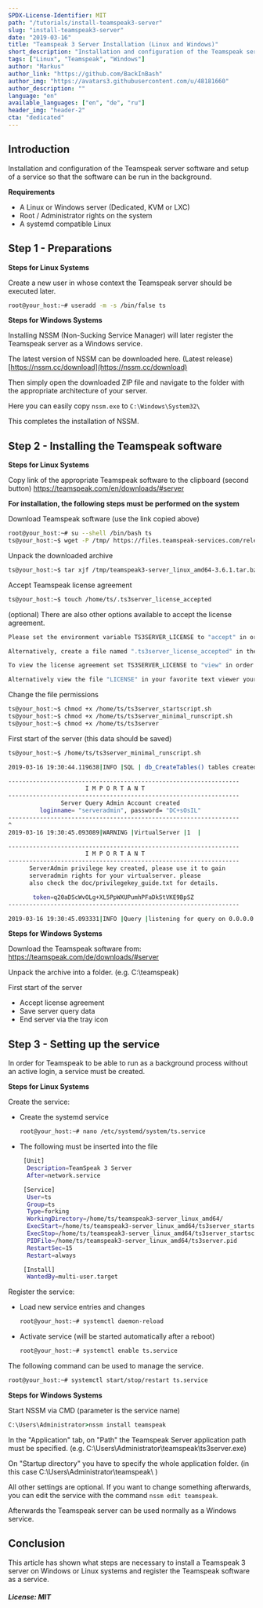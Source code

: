 ```yaml
---
SPDX-License-Identifier: MIT
path: "/tutorials/install-teamspeak3-server"
slug: "install-teamspeak3-server"
date: "2019-03-16"
title: "Teamspeak 3 Server Installation (Linux and Windows)"
short_description: "Installation and configuration of the Teamspeak server software and setup of a service so that the software can be run in the background."
tags: ["Linux", "Teamspeak", "Windows"]
author: "Markus"
author_link: "https://github.com/BackInBash"
author_img: "https://avatars3.githubusercontent.com/u/48181660"
author_description: ""
language: "en"
available_languages: ["en", "de", "ru"]
header_img: "header-2"
cta: "dedicated"
---
```


## Introduction

Installation and configuration of the Teamspeak server software and setup of a service so that the software can be run in the background.

**Requirements**

+ A Linux or Windows server (Dedicated, KVM or LXC)
+ Root / Administrator rights on the system
+ A systemd compatible Linux

## Step 1 - Preparations

**Steps for Linux Systems**

Create a new user in whose context the Teamspeak server should be executed later.

```bash
root@your_host:~# useradd -m -s /bin/false ts
```

**Steps for Windows Systems**

Installing NSSM (Non-Sucking Service Manager) will later register the Teamspeak server as a Windows service.

The latest version of NSSM can be downloaded here. (Latest release)
[https://nssm.cc/download](https://nssm.cc/download)

Then simply open the downloaded ZIP file and navigate to the folder with the appropriate architecture of your server.

Here you can easily copy `nssm.exe` to `C:\Windows\System32\`

This completes the installation of NSSM.

## Step 2 - Installing the Teamspeak software

**Steps for Linux Systems**

Copy link of the appropriate Teamspeak software to the clipboard (second button)
https://teamspeak.com/en/downloads/#server

**For installation, the following steps must be performed on the system**

Download Teamspeak software (use the link copied above)

```bash
root@your_host:~# su --shell /bin/bash ts
ts@your_host:~$ wget -P /tmp/ https://files.teamspeak-services.com/releases/server/3.6.1/teamspeak3-server_linux_amd64-3.6.1.tar.bz2
```

Unpack the downloaded archive

```bash
ts@your_host:~$ tar xjf /tmp/teamspeak3-server_linux_amd64-3.6.1.tar.bz2 -C /home/ts
```

Accept Teamspeak license agreement

```bash
ts@your_host:~$ touch /home/ts/.ts3server_license_accepted
```

(optional) There are also other options available to accept the license agreement.

```bash
Please set the environment variable TS3SERVER_LICENSE to "accept" in order to accept the license agreement.

Alternatively, create a file named ".ts3server_license_accepted" in the working directory or start the server with the command line parameter "license_accepted=1".

To view the license agreement set TS3SERVER_LICENSE to "view" in order to print the license to the console.

Alternatively view the file "LICENSE" in your favorite text viewer yourself.
```

Change the file permissions

```bash
ts@your_host:~$ chmod +x /home/ts/ts3server_startscript.sh
ts@your_host:~$ chmod +x /home/ts/ts3server_minimal_runscript.sh
ts@your_host:~$ chmod +x /home/ts/ts3server
```

First start of the server (this data should be saved)

```bash
ts@your_host:~$ /home/ts/ts3server_minimal_runscript.sh

2019-03-16 19:30:44.119638|INFO |SQL | db_CreateTables() tables created

------------------------------------------------------------------
                      I M P O R T A N T                           
------------------------------------------------------------------
               Server Query Admin Account created                 
         loginname= "serveradmin", password= "DC+sOsIL"
------------------------------------------------------------------
^
2019-03-16 19:30:45.093089|WARNING |VirtualServer |1  |

------------------------------------------------------------------
                      I M P O R T A N T                           
------------------------------------------------------------------
      ServerAdmin privilege key created, please use it to gain 
      serveradmin rights for your virtualserver. please
      also check the doc/privilegekey_guide.txt for details.

       token=q20aDScWvOLg+XL5PpWXUPumhPFaDkStVKE9BpSZ
------------------------------------------------------------------

2019-03-16 19:30:45.093331|INFO |Query |listening for query on 0.0.0.0:10011, [::]:10011
```

**Steps for Windows Systems**

Download the Teamspeak software from:
https://teamspeak.com/de/downloads/#server

Unpack the archive into a folder. (e.g. C:\teamspeak)

First start of the server

+ Accept license agreement
+ Save server query data
+ End server via the tray icon

## Step 3 - Setting up the service

In order for Teamspeak to be able to run as a background process without an active login, a service must be created.

**Steps for Linux Systems**

Create the service:

+ Create the systemd service

  ```bash
  root@your_host:~# nano /etc/systemd/system/ts.service
  ```

+ The following must be inserted into the file

  ```bash
   [Unit]
    Description=TeamSpeak 3 Server
    After=network.service

   [Service]
    User=ts
    Group=ts
    Type=forking
    WorkingDirectory=/home/ts/teamspeak3-server_linux_amd64/
    ExecStart=/home/ts/teamspeak3-server_linux_amd64/ts3server_startscript.sh start
    ExecStop=/home/ts/teamspeak3-server_linux_amd64/ts3server_startscript.sh stop
    PIDFile=/home/ts/teamspeak3-server_linux_amd64/ts3server.pid
    RestartSec=15
    Restart=always

   [Install]
    WantedBy=multi-user.target
  ```

Register the service:

+ Load new service entries and changes

  ```bash
  root@your_host:~# systemctl daemon-reload
  ```

+ Activate service (will be started automatically after a reboot)

  ```bash
  root@your_host:~# systemctl enable ts.service
  ```

The following command can be used to manage the service.

```bash
root@your_host:~# systemctl start/stop/restart ts.service
```

**Steps for Windows Systems**

Start NSSM via CMD (parameter is the service name)

```cmd
C:\Users\Administrator>nssm install teamspeak
```

In the "Application" tab, on "Path" the Teamspeak Server application path must be specified. (e.g. C:\Users\Administrator\teamspeak\ts3server.exe)

On "Startup directory" you have to specify the whole application folder. (in this case C:\Users\Administrator\teamspeak\ )

All other settings are optional. If you want to change something afterwards, you can edit the service with the command `nssm edit teamspeak`.

Afterwards the Teamspeak server can be used normally as a Windows service.

## Conclusion

This article has shown what steps are necessary to install a Teamspeak 3 server on Windows or Linux systems and register the Teamspeak software as a service.

##### License: MIT

<!---

Contributors's Certificate of Origin

By making a contribution to this project, I certify that:

(a) The contribution was created in whole or in part by me and I have
    the right to submit it under the license indicated in the file; or

(b) The contribution is based upon previous work that, to the best of my
    knowledge, is covered under an appropriate license and I have the
    right under that license to submit that work with modifications,
    whether created in whole or in part by me, under the same license
    (unless I am permitted to submit under a different license), as
    indicated in the file; or

(c) The contribution was provided directly to me by some other person
    who certified (a), (b) or (c) and I have not modified it.

(d) I understand and agree that this project and the contribution are
    public and that a record of the contribution (including all personal
    information I submit with it, including my sign-off) is maintained
    indefinitely and may be redistributed consistent with this project
    or the license(s) involved.

Signed-off-by: Markus, markus@omg-network.de

-->
